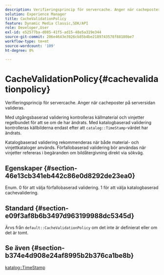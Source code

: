 ```yaml
---
description: Verifieringsprincip för servercache. Anger när cacheposter på serversidan valideras.
solution: Experience Manager
title: CacheValidationPolicy
feature: Dynamic Media Classic,SDK/API
role: Developer,User
exl-id: e52577ba-d085-41f5-ad15-48e5a319e344
source-git-commit: 206e4643e3926cb85b4be2189743578f88180be7
workflow-type: tm+mt
source-wordcount: '109'
ht-degree: 0%

---
```


# CacheValidationPolicy{#cachevalidationpolicy}

Verifieringsprincip för servercache. Anger när cacheposter på serversidan valideras.

Med utgångsbaserad validering kontrolleras källmaterial och vinjetter regelbundet för att se om de har ändrats. Med katalogbaserad validering kontrolleras källbilderna endast efter att `catalog::TimeStamp`-värdet har ändrats.

Katalogbaserad validering rekommenderas när både material- och vinjettkataloger används. Förfallobaserad validering bör användas när vinjetter refereras i begäranden om bildåtergivning direkt via sökväg.

## Egenskaper {#section-46e13cb341eb442c86e0d8292de23ea0}

Enum. 0 för att välja förfallobaserad validering. 1 för att välja katalogbaserad cachevalidering.

## Standard {#section-e09f3af8b6b3497d963199988dc5345d}

Ärvs från `default::CacheValidationPolicy` om det inte är definierat eller om det är tomt.

## Se även {#section-b374e4d908e24af8995b2b376ca1be8b}

[katalog::TimeStamp](../../../../../ir-api/material-cat/image-rendering-api-ref/c-ir-material-catalog/c-ir-material-data-reference/r-ir-timestamp-dataref.md#reference-6daf7973dc4f4b4e9e8165756db7c319)
